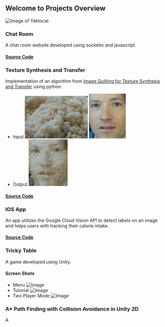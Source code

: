 ## Welcome to Projects Overview
![Image of Yaktocat](https://octodex.github.com/images/yaktocat.png)

### Chat Room
A chat room website developed using socketio and javascript. 
#### [Source Code](https://github.com/chuanky/chatRoom.git)

### Texture Synthesis and Transfer
Implementation of an algorithm from [Image Quilting for Texture Synthesis and Transfer](https://people.eecs.berkeley.edu/~efros/research/quilting/quilting.pdf) using python.
- Input
![Image](https://github.com/chuanky/TextureSynthesis/blob/master/inputs/rice.png)
![Image](https://github.com/chuanky/TextureSynthesis/blob/master/inputs/man_face.png)
- Output
![Image](https://github.com/chuanky/TextureSynthesis/blob/master/outputs/output_manface_itr3_alpha0.2.png)
#### [Source Code](https://github.com/chuanky/TextureSynthesis.git)

### IOS App
An app utilizes the Google Cloud Vision API to detect labels on an image and helps users with tracking their calorie intake.
#### [Source Code](https://github.com/chuanky/calorieTracker.git)

### Tricky Table
A game developed using Unity.
#### Screen Shots
- Menu
![Image](https://github.com/chuanky/git_page/blob/master/imgs/Menu.png)
- Tutorial
![Image](https://github.com/chuanky/git_page/blob/master/imgs/Tutorial.png)
- Two Player Mode
![Image](https://github.com/chuanky/git_page/blob/master/imgs/TwoPlayer.png)

### A* Path Finding with Collision Avoidance in Unity 2D
A 

